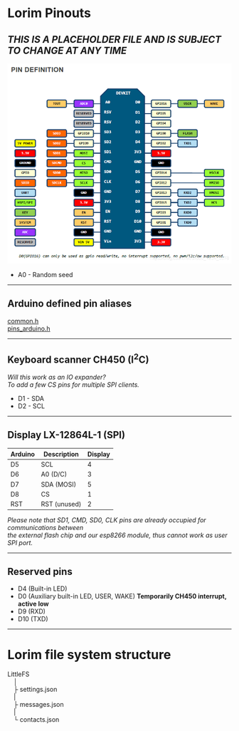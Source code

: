 # Lorim Pinouts

## *THIS IS A PLACEHOLDER FILE AND IS SUBJECT TO CHANGE AT ANY TIME*

![NodeMCU Pin Definition](./devLayout.png "NodeMCU Pin Definition")

- A0 - Random seed

-----

## Arduino defined pin aliases
[common.h](./common.h)<br>
[pins_arduino.h](./pins_arduino.h)

-----

## Keyboard scanner CH450 (I<sup>2</sup>C)
*Will this work as an IO expander?*<br>
*To add a few CS pins for multiple SPI clients.*<br>
- D1 - SDA
- D2 - SCL

-----

## Display LX-12864L-1 (SPI)
| Arduino | Description  | Display |
|---------|--------------|---------|
| D5      | SCL          | 4       |
| D6      | A0 (D/C)     | 3       |
| D7      | SDA (MOSI)   | 5       |
| D8      | CS           | 1       |
| RST     | RST (unused) | 2       |

*Please note that SD1, CMD, SD0, CLK pins are already occupied for communications between*<br>
*the external flash chip and our esp8266 module, thus cannot work as user SPI port.*

-----

##  Reserved pins
- D4 (Built-in LED)
- D0 (Auxiliary built-in LED, USER, WAKE) **Temporarily CH450 interrupt, active low**
- D9 (RXD)
- D10 (TXD)

-----

# Lorim file system structure
LittleFS<br>
&emsp;│<br>
&emsp;├ settings.json<br>
&emsp;|<br>
&emsp;├ messages.json<br>
&emsp;|<br>
&emsp;└ contacts.json
